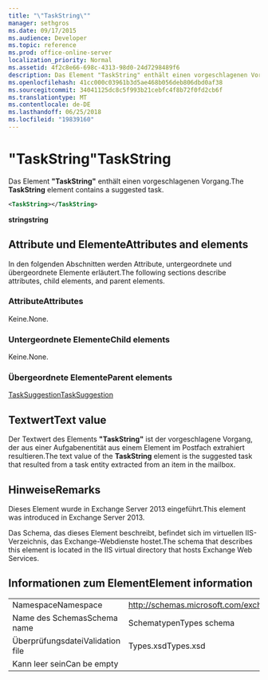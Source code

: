 ```yaml
---
title: "\"TaskString\""
manager: sethgros
ms.date: 09/17/2015
ms.audience: Developer
ms.topic: reference
ms.prod: office-online-server
localization_priority: Normal
ms.assetid: 4f2c8e66-698c-4313-98d0-24d7298489f6
description: Das Element "TaskString" enthält einen vorgeschlagenen Vorgang.
ms.openlocfilehash: 41cc000c03961b3d5ae468b056deb806dbd0af38
ms.sourcegitcommit: 34041125dc8c5f993b21cebfc4f8b72f0fd2cb6f
ms.translationtype: MT
ms.contentlocale: de-DE
ms.lasthandoff: 06/25/2018
ms.locfileid: "19839160"
---
```

# <a name="taskstring"></a><span data-ttu-id="6d212-103">"TaskString"</span><span class="sxs-lookup"><span data-stu-id="6d212-103">TaskString</span></span>

<span data-ttu-id="6d212-104">Das Element **"TaskString"** enthält einen vorgeschlagenen Vorgang.</span><span class="sxs-lookup"><span data-stu-id="6d212-104">The **TaskString** element contains a suggested task.</span></span> 
  
```XML
<TaskString></TaskString>
```

<span data-ttu-id="6d212-105">**string**</span><span class="sxs-lookup"><span data-stu-id="6d212-105">**string**</span></span>

## <a name="attributes-and-elements"></a><span data-ttu-id="6d212-106">Attribute und Elemente</span><span class="sxs-lookup"><span data-stu-id="6d212-106">Attributes and elements</span></span>

<span data-ttu-id="6d212-107">In den folgenden Abschnitten werden Attribute, untergeordnete und übergeordnete Elemente erläutert.</span><span class="sxs-lookup"><span data-stu-id="6d212-107">The following sections describe attributes, child elements, and parent elements.</span></span>
  
### <a name="attributes"></a><span data-ttu-id="6d212-108">Attribute</span><span class="sxs-lookup"><span data-stu-id="6d212-108">Attributes</span></span>

<span data-ttu-id="6d212-109">Keine.</span><span class="sxs-lookup"><span data-stu-id="6d212-109">None.</span></span>
  
### <a name="child-elements"></a><span data-ttu-id="6d212-110">Untergeordnete Elemente</span><span class="sxs-lookup"><span data-stu-id="6d212-110">Child elements</span></span>

<span data-ttu-id="6d212-111">Keine.</span><span class="sxs-lookup"><span data-stu-id="6d212-111">None.</span></span>
  
### <a name="parent-elements"></a><span data-ttu-id="6d212-112">Übergeordnete Elemente</span><span class="sxs-lookup"><span data-stu-id="6d212-112">Parent elements</span></span>

[<span data-ttu-id="6d212-113">TaskSuggestion</span><span class="sxs-lookup"><span data-stu-id="6d212-113">TaskSuggestion</span></span>](tasksuggestion.md)
  
## <a name="text-value"></a><span data-ttu-id="6d212-114">Textwert</span><span class="sxs-lookup"><span data-stu-id="6d212-114">Text value</span></span>

<span data-ttu-id="6d212-115">Der Textwert des Elements **"TaskString"** ist der vorgeschlagene Vorgang, der aus einer Aufgabenentität aus einem Element im Postfach extrahiert resultieren.</span><span class="sxs-lookup"><span data-stu-id="6d212-115">The text value of the **TaskString** element is the suggested task that resulted from a task entity extracted from an item in the mailbox.</span></span> 
  
## <a name="remarks"></a><span data-ttu-id="6d212-116">Hinweise</span><span class="sxs-lookup"><span data-stu-id="6d212-116">Remarks</span></span>

<span data-ttu-id="6d212-117">Dieses Element wurde in Exchange Server 2013 eingeführt.</span><span class="sxs-lookup"><span data-stu-id="6d212-117">This element was introduced in Exchange Server 2013.</span></span>
  
<span data-ttu-id="6d212-118">Das Schema, das dieses Element beschreibt, befindet sich im virtuellen IIS-Verzeichnis, das Exchange-Webdienste hostet.</span><span class="sxs-lookup"><span data-stu-id="6d212-118">The schema that describes this element is located in the IIS virtual directory that hosts Exchange Web Services.</span></span>
  
## <a name="element-information"></a><span data-ttu-id="6d212-119">Informationen zum Element</span><span class="sxs-lookup"><span data-stu-id="6d212-119">Element information</span></span>

|||
|:-----|:-----|
|<span data-ttu-id="6d212-120">Namespace</span><span class="sxs-lookup"><span data-stu-id="6d212-120">Namespace</span></span>  <br/> |http://schemas.microsoft.com/exchange/services/2006/types  <br/> |
|<span data-ttu-id="6d212-121">Name des Schemas</span><span class="sxs-lookup"><span data-stu-id="6d212-121">Schema name</span></span>  <br/> |<span data-ttu-id="6d212-122">Schematypen</span><span class="sxs-lookup"><span data-stu-id="6d212-122">Types schema</span></span>  <br/> |
|<span data-ttu-id="6d212-123">Überprüfungsdatei</span><span class="sxs-lookup"><span data-stu-id="6d212-123">Validation file</span></span>  <br/> |<span data-ttu-id="6d212-124">Types.xsd</span><span class="sxs-lookup"><span data-stu-id="6d212-124">Types.xsd</span></span>  <br/> |
|<span data-ttu-id="6d212-125">Kann leer sein</span><span class="sxs-lookup"><span data-stu-id="6d212-125">Can be empty</span></span>  <br/> ||
   

